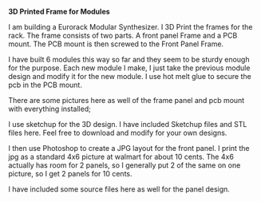 **3D Printed Frame for Modules**

I am building a Eurorack Modular Synthesizer. I 3D Print the frames for
the rack. The frame consists of two parts. A front panel Frame and a PCB
mount. The PCB mount is then screwed to the Front Panel Frame.

I have built 6 modules this way so far and they seem to be sturdy enough
for the purpose. Each new module I make, I just take the previous module
design and modify it for the new module. I use hot melt glue to secure
the pcb in the PCB mount.

There are some pictures here as well of the frame panel and pcb mount
with everything installed;

I use sketchup for the 3D design. I have included Sketchup files and STL
files here. Feel free to download and modify for your own designs.

I then use Photoshop to create a JPG layout for the front panel. I print
the jpg as a standard 4x6 picture at walmart for about 10 cents. The 4x6
actually has room for 2 panels, so I generally put 2 of the same on one
picture, so I get 2 panels for 10 cents.

I have included some source files here as well for the panel design.
